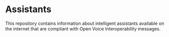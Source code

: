 # Assistants
This repository contains information about intelligent assistants available on the internet  that are compliant with Open Voice Interoperability messages.
